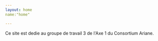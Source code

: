 ```yaml
---
layout: home
name:"home"

---
```


Ce site est dedie au groupe de travail 3 de l'Axe 1 du Consortium Ariane.
